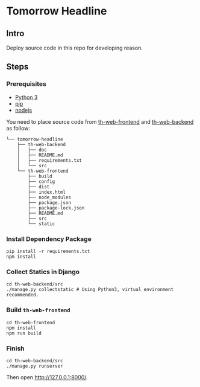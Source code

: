 # Tomorrow Headline

## Intro

Deploy source code in this repo for developing reason.

## Steps

### Prerequisites

- [Python 3](https://www.python.org/downloads/)
- [pip](https://pip.pypa.io/en/stable/installing/)
- [nodejs](https://nodejs.org/en/download/package-manager/)

You need to place source code from [th-web-frontend](https://github.com/tomorrow-headline/th-web-frontend) and [th-web-backend](https://github.com/tomorrow-headline/th-web-backend) as follow:

```
└── tomorrow-headline
    ├── th-web-backend
    │   ├── doc
    │   ├── README.md
    │   ├── requirements.txt
    │   └── src
    └── th-web-frontend
        ├── build
        ├── config
        ├── dist
        ├── index.html
        ├── node_modules
        ├── package.json
        ├── package-lock.json
        ├── README.md
        ├── src
        └── static
```

### Install Dependency Package

```
pip install -r requirements.txt
npm install
```

### Collect Statics in Django

```
cd th-web-backend/src
./manage.py collectstatic # Using Python3, virtual environment recommended.
```

### Build `th-web-frontend`

```
cd th-web-frontend
npm install
npm run build
```

### Finish

```
cd th-web-backend/src
./manage.py runserver
```

Then open http://127.0.0.1:8000/.
